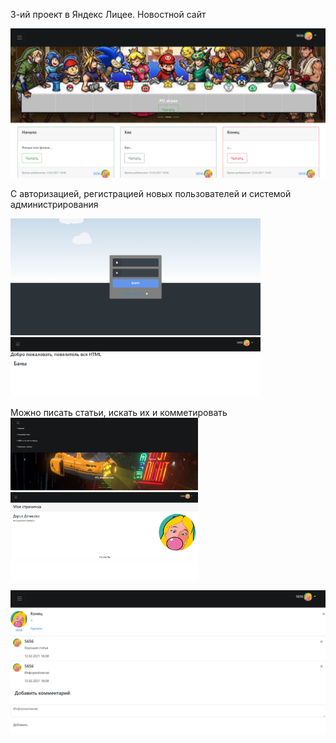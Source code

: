 3-ий проект в Яндекс Лицее. Новостной сайт

<img src="https://github.com/duny-explorer/GeekNews/blob/master/preview/Screenshot%20-%202021-02-12T161119.301.png" width="800" />

С авторизацией, регистрацией новых пользователей и системой администрирования

<img src="https://github.com/duny-explorer/GeekNews/blob/master/preview/Screenshot%20-%202021-02-12T160917.724.png" width="400" /> <img src="https://github.com/duny-explorer/GeekNews/blob/master/preview/Screenshot%20-%202021-02-12T161325.830.png" width="400" />

Можно писать статьи, искать их и комметировать
<img src="https://github.com/duny-explorer/GeekNews/blob/master/preview/Screenshot%20-%202021-02-12T161132.499.png" width="300" /> <img src="https://github.com/duny-explorer/GeekNews/blob/master/preview/Screenshot%20-%202021-02-12T161157.539.png" width="300" />

<img src="https://github.com/duny-explorer/GeekNews/blob/master/preview/Screenshot%20-%202021-02-12T161300.060.png" width="800" />
